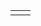 
|  |  |
|--|--|
|  |  |

<!--stackedit_data:
eyJoaXN0b3J5IjpbNTYyMDgzNTMyLC0yMDg4NzQ2NjEyLDczMD
k5ODExNl19
-->